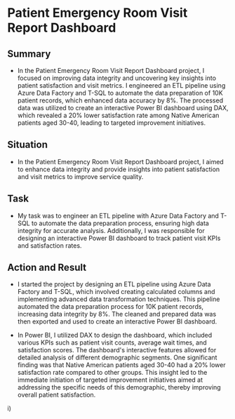 # Patient Emergency Room Visit Report Dashboard

## Summary
* In the Patient Emergency Room Visit Report Dashboard project, I focused on improving data integrity and uncovering key insights into patient satisfaction and visit metrics. I engineered an ETL pipeline using Azure Data Factory and T-SQL to automate the data preparation of 10K patient records, which enhanced data accuracy by 8%. The processed data was utilized to create an interactive Power BI dashboard using DAX, which revealed a 20% lower satisfaction rate among Native American patients aged 30-40, leading to targeted improvement initiatives.

## Situation
* In the Patient Emergency Room Visit Report Dashboard project, I aimed to enhance data integrity and provide insights into patient satisfaction and visit metrics to improve service quality.

## Task
* My task was to engineer an ETL pipeline with Azure Data Factory and T-SQL to automate the data preparation process, ensuring high data integrity for accurate analysis. Additionally, I was responsible for designing an interactive Power BI dashboard to track patient visit KPIs and satisfaction rates.

## Action and Result
* I started the project by designing an ETL pipeline using Azure Data Factory and T-SQL, which involved creating calculated columns and implementing advanced data transformation techniques. This pipeline automated the data preparation process for 10K patient records, increasing data integrity by 8%. The cleaned and prepared data was then exported and used to create an interactive Power BI dashboard.

* In Power BI, I utilized DAX to design the dashboard, which included various KPIs such as patient visit counts, average wait times, and satisfaction scores. The dashboard's interactive features allowed for detailed analysis of different demographic segments. One significant finding was that Native American patients aged 30-40 had a 20% lower satisfaction rate compared to other groups. This insight led to the immediate initiation of targeted improvement initiatives aimed at addressing the specific needs of this demographic, thereby improving overall patient satisfaction.

i[](https://github.com/KunLinTsai24/Human-Capital-Demographics-Data-Visualization/blob/main/img/Dashboard.png))

